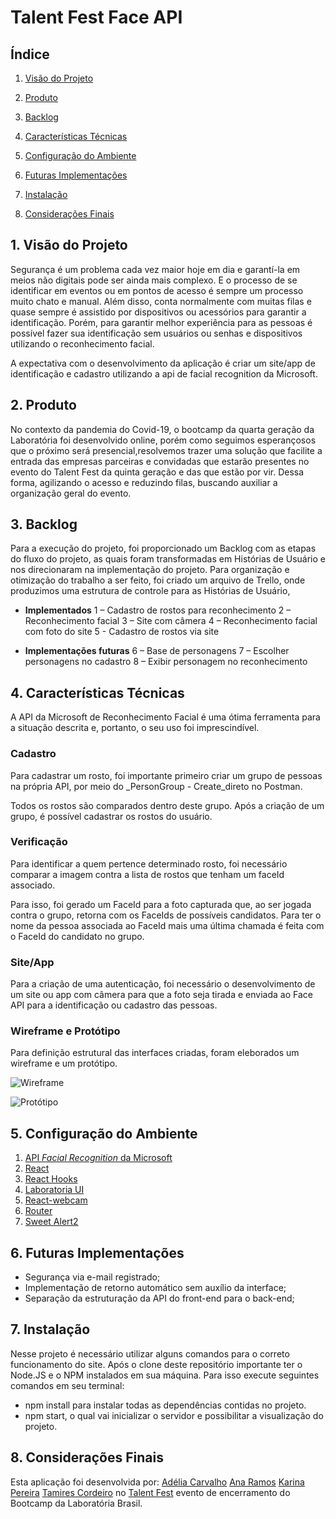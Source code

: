# Talent Fest Face API

## Índice

   1. [Visão do Projeto](#1-visão-do-projeto)
    
   2. [Produto](#2-produto)
   
   3. [Backlog](#3-backlog)
    
   4. [Características Técnicas](#4-características-técnicas)
    
   5. [Configuração do Ambiente](#5-configuração-do-ambiente)
    
   6. [Futuras Implementações](#6-Futuras-implementações)
    
   7. [Instalação](#7-Instalação)

   8. [Considerações Finais](#8-Considerações-finais)


## 1. Visão do Projeto

Segurança é um problema cada vez maior hoje em dia e garantí-la em meios não digitais pode ser ainda mais complexo. E o processo de se identificar em eventos ou em pontos de acesso é sempre um processo muito chato e manual. Além disso, conta normalmente com muitas filas e quase sempre é assistido por dispositivos ou acessórios para garantir a identificação. Porém, para garantir melhor experiência para as pessoas é possível fazer sua identificação sem usuários ou senhas e dispositivos utilizando o reconhecimento facial.

A expectativa com o desenvolvimento da aplicação é criar um site/app de identificação e cadastro utilizando a api de facial recognition da Microsoft.

## 2. Produto

No contexto da pandemia do Covid-19, o bootcamp da quarta geração da Laboratória foi desenvolvido online, porém como seguimos esperançosos que o próximo será presencial,resolvemos trazer uma solução que facilite a entrada das empresas parceiras e convidadas que estarão presentes no evento do Talent Fest da quinta geração e das que estão por vir. Dessa forma, agilizando o acesso e reduzindo filas, buscando auxiliar a organização geral do evento.

## 3. Backlog

Para a execução do projeto, foi proporcionado um Backlog com as etapas do fluxo do projeto, as quais foram transformadas em Histórias de Usuário e nos direcionaram na implementação do projeto. 
Para organização e otimização do trabalho a ser feito, foi criado um arquivo de Trello, onde produzimos uma estrutura de controle para as Histórias de Usuário, 

- **Implementados**
 1 – Cadastro de rostos para reconhecimento 
 2 – Reconhecimento facial 
 3 – Site com câmera 
 4 – Reconhecimento facial com foto do site
 5 - Cadastro de rostos via site

- **Implementações futuras**
 6 – Base de personagens
 7 – Escolher personagens no cadastro
 8 – Exibir personagem no reconhecimento

## 4. Características Técnicas

A API da Microsoft de Reconhecimento Facial é uma ótima ferramenta para a situação descrita e, portanto, o seu uso foi imprescindível.

### Cadastro

Para cadastrar um rosto, foi importante primeiro criar um grupo de pessoas na própria API, por meio do  _PersonGroup - Create_direto no Postman.

Todos os rostos são comparados dentro deste grupo. Após a criação de um grupo, é possível cadastrar os rostos do usuário.

### Verificação

Para identificar a quem pertence determinado rosto, foi necessário comparar a imagem contra a lista de rostos que tenham um faceId associado.

Para isso, foi gerado um FaceId para a foto capturada que, ao ser jogada contra o grupo, retorna com os FaceIds de possíveis candidatos. Para ter o nome da pessoa associada ao FaceId mais uma última chamada é feita com o FaceId do candidato no grupo.

### Site/App

Para a criação de uma autenticação, foi necessário o desenvolvimento de um site ou app com câmera para que a foto seja tirada e enviada ao Face API para a identificação ou cadastro das pessoas.

### Wireframe e Protótipo

Para definição estrutural das interfaces criadas, foram eleborados um wireframe e um protótipo.

![Wireframe](https://trello-attachments.s3.amazonaws.com/5f576124c504a425431c7ca2/5f590f08ab646d636c899a11/2ed34684a230f6f6134eb419ec2f6892/Captura_de_Tela_2020-09-09_%C3%A0s_14.21.02.png)

![Protótipo](https://trello-attachments.s3.amazonaws.com/5f576124c504a425431c7ca2/5f5915cd429a8457ea450d4e/168173031317a8b3ed9130abd8b43fe7/Captura_de_Tela_2020-09-09_%C3%A0s_15.03.27.png)

## 5. Configuração do Ambiente

1. [API  _Facial Recognition_  da Microsoft](https://westus.dev.cognitive.microsoft.com/docs/services/563879b61984550e40cbbe8d/operations/563879b61984550f30395236?WT.mc_id=devto-blog-gllemos)
2. [React](https://pt-br.reactjs.org/)
3. [React Hooks](https://pt-br.reactjs.org/docs/hooks-intro.html)
4. [Laboratoria UI](https://github.com/Laboratoria/ui)
5. [React-webcam](https://www.npmjs.com/package/react-webcam)
6. [Router](https://pt-br.reactjs.org/)
7. [Sweet Alert2](https://www.npmjs.com/package/sweetalert2)

## 6. Futuras Implementações

-   Segurança via e-mail registrado;
-   Implementação de retorno automático sem auxílio da interface;
-   Separação da estruturação da API do front-end para o back-end;

## 7. Instalação

Nesse projeto é necessário utilizar alguns comandos para o correto funcionamento do site.
Após o clone deste repositório importante ter o Node.JS e o NPM instalados em sua máquina.
Para isso execute seguintes comandos em seu terminal:

- npm install para instalar todas as dependências contidas no projeto.
- npm start, o qual vai inicializar o servidor e possibilitar a visualização do projeto.

## 8. Considerações Finais

Esta aplicação foi desenvolvida por:
[Adélia Carvalho](https://github.com/adeliacristine)
[Ana Ramos](https://github.com/ana-ramos09)
[Karina Pereira](https://github.com/karina1981)
[Tamires Cordeiro](https://github.com/mirescordeiro) no  [Talent Fest](https://talentfest.laboratoria.la/) evento de encerramento do Bootcamp da Laboratória Brasil.